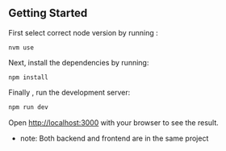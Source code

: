 ## Getting Started

First select correct node version by running :

``` nvm use ```

Next, install the dependencies by running:

``` npm install ```

Finally , run the development server:

```bash
npm run dev
```

Open [http://localhost:3000](http://localhost:3000) with your browser to see the result.


* note: Both backend and frontend are in the same project

